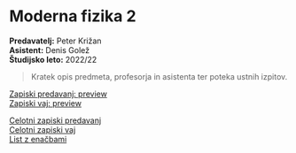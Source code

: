 # Moderna fizika 2
**Predavatelj:** Peter Križan \
**Asistent:** Denis Golež \
**Študijsko leto:** 2022/22 

> Kratek opis predmeta, profesorja in asistenta ter poteka ustnih izpitov.

[Zapiski predavanj: preview]() \
[Zapiski vaj: preview]()

[Celotni zapiski predavanj](https://drive.google.com/file/d/1JSqR0BxqWDzeB3rNY7Pfmw-X_VQQyPFb/view?usp=sharing) \
[Celotni zapiski vaj](https://drive.google.com/file/d/1vQASUYCSu9fufDE1ZQ1aYIQS-bkJFe2B/view?usp=sharing) \
[List z enačbami](https://drive.google.com/file/d/1GR-bVIpY5XuLzUcCPzwpgfbPFGLQ4nNU/view?usp=sharing)
